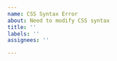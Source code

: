 ```yaml
---
name: CSS Syntax Error
about: Need to modify CSS syntax
title: ''
labels: ''
assignees: ''

---
```



